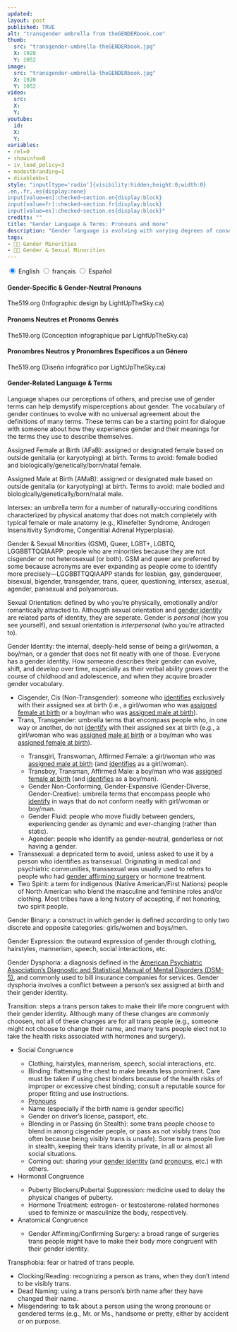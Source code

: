 ```yaml
---
updated:
layout: post
published: TRUE
alt: "transgender umbrella from theGENDERbook.com"
thumb:
  src: "transgender-umbrella-theGENDERbook.jpg"
  X: 1920
  Y: 1052
image:
  src: "transgender-umbrella-theGENDERbook.jpg"
  X: 1920
  Y: 1052
video:
  src:
  X:
  Y:
youtube:
  id:
  X:
  Y:
variables:
- rel=0
- showinfo=0
- iv_load_policy=3
- modestbranding=1
- disablekb=1
style: "input[type='radio']{visibility:hidden;height:0;width:0}
.en,.fr,.es{display:none}
input[value=en]:checked~section.en{display:block}
input[value=fr]:checked~section.fr{display:block}
input[value=es]:checked~section.es{display:block}"
credits: ""
title: "Gender Language & Terms: Pronouns and more"
description: "Gender language is evolving with varying degrees of consensus on definitions. How do I navigate this uncertainty? Which pronouns to use? TL;DR: Just ask"
tags:
- 🏳️‍🌈 Gender Minorities
- 🏳️‍🌈 Gender & Sexual Minorities
---
```

<div class="right" id="Pronouns">
<input type="radio" name="pronouns" id="pronouns-en" value="en" checked />
<label for="pronouns-en" on="tap:GenderNeutralPronouns.show()">English</label>
<input type="radio" name="pronouns" id="pronouns-fr" value="fr" />
<label for="pronouns-fr" on="tap:PronomsNeutres.show()">français</label>
<input type="radio" name="pronouns" id="pronouns-es" value="es" />
<label for="pronouns-es" on="tap:PronombresNeutros.show()">Español</label>
<section class="en" id="GenderNeutralPronouns">
	<h4>Gender-Specific & Gender-Neutral Pronouns</h4>
	<amp-img alt="Gender Neutral Pronouns (Infographic)" width="2985" height="9918" src="{{site.cache}}/320/Gender-Neutral-Pronouns-Infographic.jpg" srcset="{{site.cache}}/320/Gender-Neutral-Pronouns-Infographic.jpg 320w,{{site.cache}}/640/Gender-Neutral-Pronouns-Infographic.jpg 640w,{{site.cache}}/1280/Gender-Neutral-Pronouns-Infographic.jpg 1280w,{{site.cache}}/1920/Gender-Neutral-Pronouns-Infographic.jpg 1920w" layout="responsive"></amp-img>
	<p class="credits">The519.org (Infographic design by LightUpTheSky.ca)</p>
</section>
<section class="fr" id="PronomsNeutres">
	<h4>Pronoms Neutres et Pronoms Genrés</h4>
	<amp-img alt="Pronoms Neutres (Infographique)" width="2985" height="9918" src="{{site.cache}}/320/Pronoms-Neutres-Infographique.jpg" srcset="{{site.cache}}/320/Pronoms-Neutres-Infographique.jpg 320w,{{site.cache}}/640/Pronoms-Neutres-Infographique.jpg 640w,{{site.cache}}/1280/Pronoms-Neutres-Infographique.jpg 1280w,{{site.cache}}/1920/Pronoms-Neutres-Infographique.jpg 1920w" layout="responsive"></amp-img>
	<p class="credits">The519.org (Conception infographique par LightUpTheSky.ca)</p>
</section>
<section class="es" id="PronombresNeutros">
	<h4>Pronombres Neutros y Pronombres Específicos a un Género</h4>
	<amp-img alt="Pronombres Neutros (Infographic)" width="2985" height="9918" src="{{site.cache}}/320/Pronombres-Neutros-Infographic.jpg" srcset="{{site.cache}}/320/Pronombres-Neutros-Infographic.jpg 320w,{{site.cache}}/640/Pronombres-Neutros-Infographic.jpg 640w,{{site.cache}}/1280/Pronombres-Neutros-Infographic.jpg 1280w,{{site.cache}}/1920/Pronombres-Neutros-Infographic.jpg 1920w" layout="responsive"></amp-img>
	<p class="credits">The519.org (Diseño infográfico por LightUpTheSky.ca)</p>
</section>
</div>
<h4>Gender-Related Language & Terms</h4>
<p>Language shapes our perceptions of others, and precise use of gender terms can help demystify misperceptions about gender. The vocabulary of gender continues to evolve with no universal agreement about the definitions of many terms. These terms can be a starting point for dialogue with someone about how they experience gender and their meanings for the terms they use to describe themselves.</p>
<p id="AFaB">Assigned Female at Birth (AFaB): assigned or designated female based on outside genitalia (or karyotyping) at birth. Terms to avoid: female bodied and biologically/genetically/born/natal female.</p>
<p id="AMaB">Assigned Male at Birth (AMaB): assigned or designated male based on outside genitalia (or karyotyping) at birth. Terms to avoid: male bodied and biologically/genetically/born/natal male.</p>
<p id="Intersex">Intersex: an umbrella term for a number of naturally-occuring conditions characterized by physical anatomy that does not match completely with typical female or male anatomy (e.g., Klinefelter Syndrome, Androgen Insensitivity Syndrome, Congenitial Adrenal Hyperplasia).</p>
<p id="GSM">Gender & Sexual Minorities (GSM), Queer, LGBT+, LGBTQ, LGGBBTTQQIAAPP: people who are minorities because they are not cisgender or not heterosexual (or both). GSM and queer are preferred by some because acronyms are ever expanding as people come to identify more precisely&mdash;LGGBBTTQQIAAPP stands for lesbian, gay, genderqueer, bisexual, bigender, transgender, trans, queer, questioning, intersex, asexual, agender, pansexual and polyamorous.</p>
<p id="SexualOrientation">Sexual Orientation: defined by who you’re physically, emotionally and/or romantically attracted to. Althougth sexual orientation and <a href="#GenderIdentity">gender identity</a> are related parts of identity, they are seperate. Gender is <i>personal</i> (how you see yourself), and sexual orientation is <i>interpersonal</i> (who you’re attracted to).</p>
<p id="GenderIdentity">Gender Identity: the internal, deeply-held sense of being a girl/woman, a boy/man, or a gender that does not fit neatly with one of those. Everyone has a gender identity. How someone describes their gender can evolve, shift, and develop over time, especially as their verbal ability grows over the course of childhood and adolescence, and when they acquire broader gender vocabulary.</p>
<ul>
	<li>Cisgender, Cis (Non-Transgender): someone who <a href="#GenderIdentity">identifies</a> exclusively with their assigned sex at birth (i.e., a girl/woman who was <a href="#AFaB">assigned female at birth</a> or a boy/man who was <a href="#AMaB">assigned male at birth</a>).</li>
	<li>Trans, Transgender: umbrella terms that encompass people who, in one way or another, do not <a href="#GenderIdentity">identify</a> with their assigned sex at birth (e.g., a girl/woman who was <a href="#AMaB">assigned male at birth</a> or a boy/man who was <a href="#AFaB">assigned female at birth</a>).</li>
	<ul>
		<li id="Transgirl">Transgirl, Transwoman, Affirmed Female: a girl/woman who was <a href="#AMaB">assigned male at birth</a> (and <a href="#GenderIdentity">identifies</a> as a girl/woman).</li>
		<li id="Transboy">Transboy, Transman, Affirmed Male: a boy/man who was <a href="#AFaB">assigned female at birth</a> (and <a href="#GenderIdentity">identifies</a> as a boy/man).</li>
		<li>Gender Non-Conforming, Gender-Expansive (Gender-Diverse, Gender-Creative): umbrella terms that encompass people who <a href="#GenderIdentity">identify</a> in ways that do not conform neatly with girl/woman or boy/man.</li>
		<li id="GenderFluid">Gender Fluid: people who move fluidly between genders, experiencing gender as dynamic and ever-changing (rather than static).</li>
		<li id="Agender">Agender: people who identify as gender-neutral, genderless or not having a gender.</li>
	</ul>
	<li id="Transsexual">Transsexual: a depricated term to avoid, unless asked to use it by a person who identifies as transexual. Originating in medical and psychiatric communities, transsexual was usually used to refers to people who had <a href="#GenderAffirmingSurgery">gender affirming surgery</a> or hormone treatment.</li>
	<li id="TwoSpirit">Two Spirit: a term for indigenous (Native American/First Nations) people of North American who blend the masculine and feminine roles and/or clothing. Most tribes have a long history of accepting, if not honoring, two spirit people.</li>
</ul>
<p>Gender Binary: a construct in which gender is defined according to only two discrete and opposite categories: girls/women and boys/men.</p>
<p>Gender Expression: the outward expression of gender through clothing, hairstyles, mannerism, speech, social interactions, etc.</p>
<p>Gender Dysphoria: a diagnosis defined in the <a rel="nofollow" href="https://www.psychiatry.org/patients-families/gender-dysphoria/what-is-gender-dysphoria">American Psychiatric Association’s Diagnostic and Statistical Manual of Mental Disorders (DSM-5)</a>, and commonly used to bill insurance companies for services. Gender dysphoria involves a conflict between a person’s sex assigned at birth and their gender identity.</p>
<p id="Transition">Transition: steps a trans person takes to make their life more congruent with their gender identity. Although many of these changes are commonly choosen, not all of these changes are for all trans people (e.g., someone might not choose to change their name, and many trans people elect not to take the health risks associated with hormones and surgery).</p>
<ul>
	<li>Social Congruence</li>
	<ul>
		<li>Clothing, hairstyles, mannerism, speech, social interactions, etc.</li>
		<li>Binding: flattening the chest to make breasts less prominent. Care must be taken if using chest binders because of the health risks of improper or excessive chest binding; consult a reputable source for proper fitting and use instructions.</li>
		<li><a href="#Pronouns">Pronouns</a></li>
		<li>Name (especially if the birth name is gender specific)</li>
		<li>Gender on driver’s license, passport, etc.</li>
		<li>Blending in or Passing (in Stealth): some trans people choose to blend in among cisgender people, or pass as not visibly trans (too often because being visibly trans is unsafe). Some trans people live in stealth, keeping their trans identity private, in all or almost all social situations.</li>
		<li>Coming out: sharing your <a href="#GenderIdentity">gender identity</a> (and <a href="#Pronouns">pronouns</a>, etc.) with others.</li>
	</ul>
	<li>Hormonal Congruence</li>
	<ul>
		<li>Puberty Blockers/Pubertal Suppression: medicine used to delay the physical changes of puberty.</li>
		<li>Hormone Treatment: estrogen- or testosterone-related hormones used to feminize or masculinize the body, respectively.</li>
	</ul>
	<li>Anatomical Congruence</li>
	<ul>
		<li>Gender Affirming/Confirming Surgery: a broad range of surgeries trans people might have to make their body more congruent with their gender identity.</li>
	</ul>
</ul>
<p>Transphobia: fear or hatred of trans people.</p>
<ul>
	<li>Clocking/Reading: recognizing a person as trans, when they don’t intend to be visibly trans.</li>
	<li>Dead Naming: using a trans person’s birth name after they have changed their name.</li>
	<li>Misgendering: to talk about a person using the wrong pronouns or gendered terms (e.g., Mr. or Ms., handsome or pretty,  either by accident or on purpose.</li>
</ul>